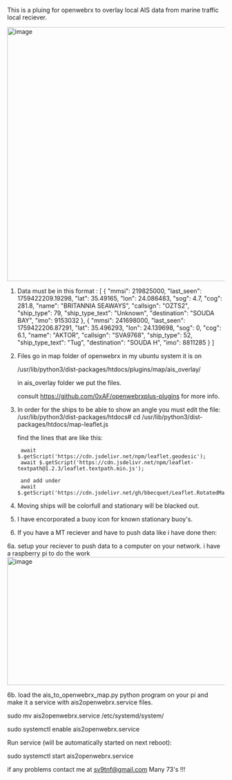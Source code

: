This is a pluing for openwebrx to overlay local AIS data from marine traffic local reciever.

<img width="846" height="587" alt="image" src="https://github.com/user-attachments/assets/6f10638d-9990-4e38-ba06-a28d2cce56d6" />



1. Data must be in this format : 
[
  {
    "mmsi": 219825000,
    "last_seen": 1759422209.19298,
    "lat": 35.49165,
    "lon": 24.086483,
    "sog": 4.7,
    "cog": 281.8,
    "name": "BRITANNIA SEAWAYS",
    "callsign": "OZTS2",
    "ship_type": 79,
    "ship_type_text": "Unknown",
    "destination": "SOUDA BAY",
    "imo": 9153032
  },
  {
    "mmsi": 241698000,
    "last_seen": 1759422206.87291,
    "lat": 35.496293,
    "lon": 24.139698,
    "sog": 0,
    "cog": 6.1,
    "name": "AKTOR",
    "callsign": "SVA9768",
    "ship_type": 52,
    "ship_type_text": "Tug",
    "destination": "SOUDA    H",
    "imo": 8811285
  }
]  



2. Files go in map folder of openwebrx in my ubuntu system it is on

   /usr/lib/python3/dist-packages/htdocs/plugins/map/ais_overlay/

   in ais_overlay folder we put the files.


   consult https://github.com/0xAF/openwebrxplus-plugins for more info.

3. In order for the ships to be able to show an angle you must edit the file:
   /usr/lib/python3/dist-packages/htdocs# cd /usr/lib/python3/dist-packages/htdocs/map-leaflet.js


   find the lines that are like this:

        await $.getScript('https://cdn.jsdelivr.net/npm/leaflet.geodesic');
        await $.getScript('https://cdn.jsdelivr.net/npm/leaflet-textpath@1.2.3/leaflet.textpath.min.js');

        and add under
        await $.getScript('https://cdn.jsdelivr.net/gh/bbecquet/Leaflet.RotatedMarker/leaflet.rotatedMarker.js');


4. Moving ships will be colorfull and stationary will be blacked out.

5. I have encorporated a buoy icon for known stationary buoy's.

6. If you have a MT reciever and have to push data like i have done then:

6a. setup your reciever to push data to a computer on your network. i have a raspberry pi to do the work
<img width="1267" height="296" alt="image" src="https://github.com/user-attachments/assets/9c3c2c26-3252-4f75-9104-93f719bff72f" />

6b. load the ais_to_openwebrx_map.py python program on your pi and make it a service with ais2openwebrx.service files.
 
  sudo mv ais2openwebrx.service /etc/systemd/system/
  
  sudo systemctl enable ais2openwebrx.service

  Run service (will be automatically started on next reboot):

  sudo systemctl start ais2openwebrx.service
   
   if any problems contact me at sv9tnf@gmail.com
   Many 73's !!!
